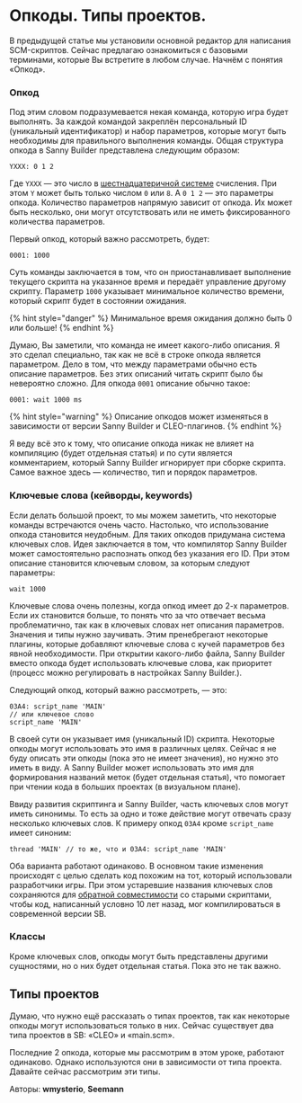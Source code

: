 # Опкоды. Типы проектов.

В предыдущей статье мы установили основной редактор для написания SCM-скриптов. Сейчас предлагаю ознакомиться с базовыми терминами, которые Вы встретите в любом случае. Начнём с понятия «Опкод».

### Опкод

Под этим словом подразумевается некая команда, которую игра будет выполнять. За каждой командой закреплён персональный ID (уникальный идентификатор) и набор параметров, которые могут быть необходимы для правильного выполнения команды. Общая структура опкода в Sanny Builder представлена следующим образом:

```
YXXX: 0 1 2
```

Где `YXXX` — это число в [шестнадцатеричной системе](https://ru.wikipedia.org/wiki/%D0%A8%D0%B5%D1%81%D1%82%D0%BD%D0%B0%D0%B4%D1%86%D0%B0%D1%82%D0%B5%D1%80%D0%B8%D1%87%D0%BD%D0%B0%D1%8F\_%D1%81%D0%B8%D1%81%D1%82%D0%B5%D0%BC%D0%B0\_%D1%81%D1%87%D0%B8%D1%81%D0%BB%D0%B5%D0%BD%D0%B8%D1%8F) счисления. При этом `Y` может быть только числом `0` или `8`. А `0 1 2` — это параметры опкода. Количество параметров напрямую зависит от опкода. Их может быть несколько, они могут отсутствовать или не иметь фиксированного количества параметров.

Первый опкод, который важно рассмотреть, будет:

```
0001: 1000
```

Суть команды заключается в том, что он приостанавливает выполнение текущего скрипта на указанное время и передаёт управление другому скрипту. Параметр `1000` указывает минимальное количество времени, который скрипт будет в состоянии ожидания.

{% hint style="danger" %}
Минимальное время ожидания должно быть 0 или больше!
{% endhint %}

Думаю, Вы заметили, что команда не имеет какого-либо описания. Я это сделал специально, так как не всё в строке опкода является параметром. Дело в том, что между параметрами обычно есть описание параметров. Без этих описаний читать скрипт было бы невероятно сложно. Для опкода `0001` описание обычно такое:

```
0001: wait 1000 ms
```

{% hint style="warning" %}
Описание опкодов может изменяться в зависимости от версии Sanny Builder и CLEO-плагинов.
{% endhint %}

Я веду всё это к тому, что описание опкода никак не влияет на компиляцию (будет отдельная статья) и по сути является комментарием, который Sanny Builder игнорирует при сборке скрипта. Самое важное здесь — количество, тип и порядок параметров.

### Ключевые слова (кейворды, keywords)

Если делать большой проект, то мы можем заметить, что некоторые команды встречаются очень часто. Настолько, что использование опкода становится неудобным. Для таких опкодов придумана система ключевых слов. Идея заключается в том, что компилятор Sanny Builder может самостоятельно распознать опкод без указания его ID. При этом описание становится ключевым словом, за которым следуют параметры:

```
wait 1000
```

Ключевые слова очень полезны, когда опкод имеет до 2-х параметров. Если их становится больше, то понять что за что отвечает весьма проблематично, так как в ключевых словах нет описания параметров. Значения и типы нужно заучивать. Этим пренебрегают некоторые плагины, которые добавляют ключевые слова с кучей параметров без явной необходимости. При открытии какого-либо файла, Sanny Builder вместо опкода будет использовать ключевые слова, как приоритет (процесс можно регулировать в настройках Sanny Builder.).

Следующий опкод, который важно рассмотреть, — это:

```
03A4: script_name 'MAIN'
// или ключевое слово
script_name 'MAIN'
```

В своей сути он указывает имя (уникальный ID) скрипта. Некоторые опкоды могут использовать это имя в различных целях. Сейчас я не буду описать эти опкоды (пока это не имеет значения), но нужно это иметь в виду. А Sanny Builder может использовать это имя для формирования названий меток (будет отдельная статья), что помогает при чтении кода в больших проектах (в визуальном плане).

Ввиду развития скриптинга и Sanny Builder, часть ключевых слов могут иметь синонимы. То есть за одно и тоже действие могут отвечать сразу несколько ключевых слов. К примеру опкод `03A4` кроме `script_name` имеет синоним:

```
thread 'MAIN' // то же, что и 03A4: script_name 'MAIN'
```

Оба варианта работают одинаково. В основном такие изменения происходят с целью сделать код похожим на тот, который использовали разработчики игры. При этом устаревшие названия ключевых слов сохраняются для [обратной совместимости](https://ru.wikipedia.org/wiki/%D0%9E%D0%B1%D1%80%D0%B0%D1%82%D0%BD%D0%B0%D1%8F\_%D1%81%D0%BE%D0%B2%D0%BC%D0%B5%D1%81%D1%82%D0%B8%D0%BC%D0%BE%D1%81%D1%82%D1%8C) со старыми скриптами, чтобы код, написанный условно 10 лет назад, мог компилироваться в современной версии SB.

### Классы

Кроме ключевых слов, опкоды могут быть представлены другими сущностями, но о них будет отдельная статья. Пока это не так важно.

## Типы проектов

Думаю, что нужно ещё рассказать о типах проектов, так как некоторые опкоды могут использоваться только в них. Сейчас существует два типа проектов в SB: «CLEO» и «main.scm».

Последние 2 опкода, которые мы рассмотрим в этом уроке, работают одинаково. Однако используются они в зависимости от типа проекта. Давайте сейчас рассмотрим эти типы.



Авторы: **wmysterio**, **Seemann**
